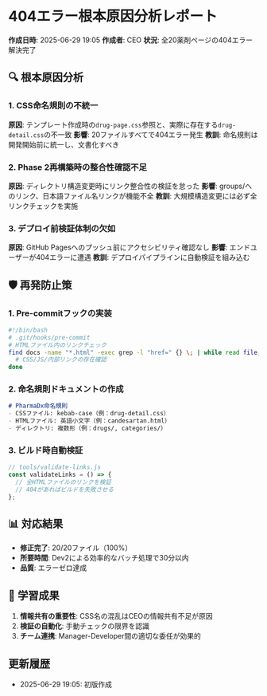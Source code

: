# 404エラー根本原因分析レポート
**作成日時**: 2025-06-29 19:05
**作成者**: CEO
**状況**: 全20薬剤ページの404エラー解決完了

## 🔍 根本原因分析

### 1. CSS命名規則の不統一
**原因**: テンプレート作成時の`drug-page.css`参照と、実際に存在する`drug-detail.css`の不一致
**影響**: 20ファイルすべてで404エラー発生
**教訓**: 命名規則は開発開始前に統一し、文書化すべき

### 2. Phase 2再構築時の整合性確認不足
**原因**: ディレクトリ構造変更時にリンク整合性の検証を怠った
**影響**: groups/へのリンク、日本語ファイル名リンクが機能不全
**教訓**: 大規模構造変更には必ず全リンクチェックを実施

### 3. デプロイ前検証体制の欠如
**原因**: GitHub Pagesへのプッシュ前にアクセシビリティ確認なし
**影響**: エンドユーザーが404エラーに遭遇
**教訓**: デプロイパイプラインに自動検証を組み込む

## 🛡️ 再発防止策

### 1. Pre-commitフックの実装
```bash
#!/bin/bash
# .git/hooks/pre-commit
# HTMLファイル内のリンクチェック
find docs -name "*.html" -exec grep -l "href=" {} \; | while read file; do
  # CSS/JS/内部リンクの存在確認
done
```

### 2. 命名規則ドキュメントの作成
```markdown
# PharmaDx命名規則
- CSSファイル: kebab-case（例：drug-detail.css）
- HTMLファイル: 英語小文字（例：candesartan.html）
- ディレクトリ: 複数形（例：drugs/, categories/）
```

### 3. ビルド時自動検証
```javascript
// tools/validate-links.js
const validateLinks = () => {
  // 全HTMLファイルのリンクを検証
  // 404があればビルドを失敗させる
};
```

## 📊 対応結果
- **修正完了**: 20/20ファイル（100%）
- **所要時間**: Dev2による効率的なバッチ処理で30分以内
- **品質**: エラーゼロ達成

## 🎯 学習成果
1. **情報共有の重要性**: CSS名の混乱はCEOの情報共有不足が原因
2. **検証の自動化**: 手動チェックの限界を認識
3. **チーム連携**: Manager-Developer間の適切な委任が効果的

## 更新履歴
- 2025-06-29 19:05: 初版作成